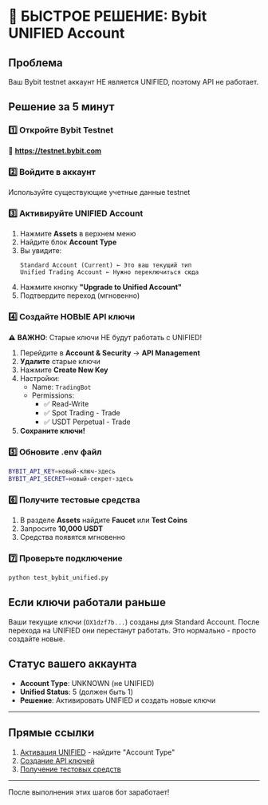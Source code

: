 # 🚨 БЫСТРОЕ РЕШЕНИЕ: Bybit UNIFIED Account

## Проблема
Ваш Bybit testnet аккаунт НЕ является UNIFIED, поэтому API не работает.

## Решение за 5 минут

### 1️⃣ Откройте Bybit Testnet
🔗 **https://testnet.bybit.com**

### 2️⃣ Войдите в аккаунт
Используйте существующие учетные данные testnet

### 3️⃣ Активируйте UNIFIED Account

1. Нажмите **Assets** в верхнем меню
2. Найдите блок **Account Type**
3. Вы увидите:
   ```
   Standard Account (Current) ← Это ваш текущий тип
   Unified Trading Account ← Нужно переключиться сюда
   ```
4. Нажмите кнопку **"Upgrade to Unified Account"**
5. Подтвердите переход (мгновенно)

### 4️⃣ Создайте НОВЫЕ API ключи

⚠️ **ВАЖНО**: Старые ключи НЕ будут работать с UNIFIED!

1. Перейдите в **Account & Security** → **API Management**
2. **Удалите** старые ключи
3. Нажмите **Create New Key**
4. Настройки:
   - Name: `TradingBot`
   - Permissions:
     - ✅ Read-Write
     - ✅ Spot Trading - Trade
     - ✅ USDT Perpetual - Trade
5. **Сохраните ключи!**

### 5️⃣ Обновите .env файл

```bash
BYBIT_API_KEY=новый-ключ-здесь
BYBIT_API_SECRET=новый-секрет-здесь
```

### 6️⃣ Получите тестовые средства

1. В разделе **Assets** найдите **Faucet** или **Test Coins**
2. Запросите **10,000 USDT**
3. Средства появятся мгновенно

### 7️⃣ Проверьте подключение

```bash
python test_bybit_unified.py
```

## Если ключи работали раньше

Ваши текущие ключи (`OX1dzf7b...`) созданы для Standard Account. После перехода на UNIFIED они перестанут работать. Это нормально - просто создайте новые.

## Статус вашего аккаунта

- **Account Type**: UNKNOWN (не UNIFIED)
- **Unified Status**: 5 (должен быть 1)
- **Решение**: Активировать UNIFIED и создать новые ключи

---

## Прямые ссылки

1. [Активация UNIFIED](https://testnet.bybit.com/en-US/assets/overview) - найдите "Account Type"
2. [Создание API ключей](https://testnet.bybit.com/en-US/user/security/api-management)
3. [Получение тестовых средств](https://testnet.bybit.com/en-US/faucet)

---

После выполнения этих шагов бот заработает!